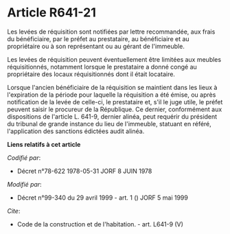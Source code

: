 # Article R641-21

Les levées de réquisition sont notifiées par lettre recommandée, aux frais du bénéficiaire, par le préfet au prestataire, au
bénéficiaire et au propriétaire ou à son représentant ou au gérant de l'immeuble. 

Les levées de réquisition peuvent éventuellement être limitées aux meubles réquisitionnés, notamment lorsque le prestataire a
donné congé au propriétaire des locaux réquisitionnés dont il était locataire. 

Lorsque l'ancien bénéficiaire de la réquisition se maintient dans les lieux à l'expiration de la période pour laquelle la
réquisition a été émise, ou après notification de la levée de celle-ci, le prestataire et, s'il le juge utile, le préfet
peuvent saisir le procureur de la République. Ce dernier, conformément aux dispositions de l'article L. 641-9, dernier
alinéa, peut requérir du président du tribunal de grande instance du lieu de l'immeuble, statuant en référé, l'application
des sanctions édictées audit alinéa.

**Liens relatifs à cet article**

_Codifié par_:

  - Décret n°78-622 1978-05-31 JORF 8 JUIN 1978

_Modifié par_:

  - Décret n°99-340 du 29 avril 1999 - art. 1 () JORF 5 mai 1999

_Cite_:

  - Code de la construction et de l'habitation. - art. L641-9 (V)
